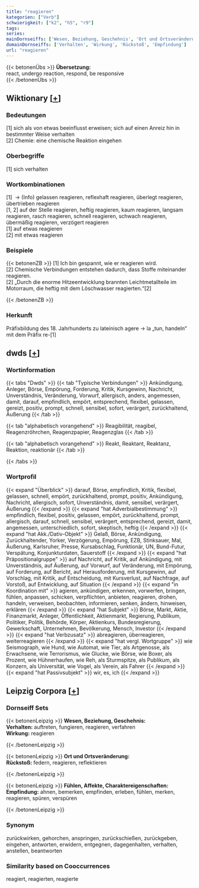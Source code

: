 ```yaml
---
title: "reagieren"
kategorien: ["Verb"]
schwierigkeit: ["k2", "h5", "r9"]
tags:
series:
mainDornseiffs: ['Wesen, Beziehung, Geschehnis', 'Ort und Ortsveränderung', 'Fühlen, Affekte, Charaktereigenschaften']
domainDornseiffs: ['Verhalten', 'Wirkung', 'Rückstoß', 'Empfindung']
url: "reagieren"
---
```


{{< betonenÜbs >}}
**Übersetzung:**  
react, undergo reaction, respond, be responsive  
{{< /betonenÜbs >}}

## Wiktionary [[+](https://de.wiktionary.org/wiki/reagieren)]

### Bedeutungen
[1] sich als von etwas beeinflusst erweisen; sich auf einen Anreiz hin in bestimmter Weise verhalten  
[2] Chemie: eine chemische Reaktion eingehen  

### Oberbegriffe
[1] sich verhalten  

### Wortkombinationen
[1]  -> (Info) gelassen reagieren, reflexhaft reagieren, überlegt reagieren, übertrieben reagieren  
[1, 2] auf der Stelle reagieren, heftig reagieren, kaum reagieren, langsam reagieren, rasch reagieren, schnell reagieren, schwach reagieren, übermäßig reagieren, verzögert reagieren  
[1] auf etwas reagieren  
[2] mit etwas reagieren  

### Beispiele
{{< betonenZB >}}
[1] Ich bin gespannt, wie er reagieren wird.  
[2] Chemische Verbindungen entstehen dadurch, dass Stoffe miteinander reagieren.  
[2] „Durch die enorme Hitzeentwicklung brannten Leichtmetallteile im Motorraum, die heftig mit dem Löschwasser reagierten.“[2]  

{{< /betonenZB >}}
### Herkunft
Präfixbildung des 18. Jahrhunderts zu lateinisch agere → la „tun, handeln“ mit dem Präfix re-[1]  



## dwds [[+](https://www.dwds.de/wb/reagieren)]

### Wortinformation
{{< tabs "Dwds" >}}
{{< tab "Typische Verbindungen" >}}
Ankündigung, Anleger, Börse, Empörung, Forderung, Kritik, Kursgewinn, Nachricht, Unverständnis, Veränderung, Vorwurf, allergisch, anders, angemessen, damit, darauf, empfindlich, empört, entsprechend, flexibel, gelassen, gereizt, positiv, prompt, schnell, sensibel, sofort, verärgert, zurückhaltend, Äußerung
{{< /tab >}}

{{< tab "alphabetisch vorangehend" >}}
Reagibilität, reagibel, Reagenzröhrchen, Reagenzpapier, Reagenzglas
{{< /tab >}}

{{< tab "alphabetisch vorangehend" >}}
Reakt, Reaktant, Reaktanz, Reaktion, reaktionär
{{< /tab >}}

{{< /tabs >}}

### Wortprofil
{{< expand "Überblick" >}} darauf, Börse, empfindlich, Kritik, flexibel, gelassen, schnell, empört, zurückhaltend, prompt, positiv, Ankündigung, Nachricht, allergisch, sofort, Unverständnis, damit, sensibel, verärgert, Äußerung {{< /expand >}}
{{< expand "hat Adverbialbestimmung" >}} empfindlich, flexibel, positiv, gelassen, empört, zurückhaltend, prompt, allergisch, darauf, schnell, sensibel, verärgert, entsprechend, gereizt, damit, angemessen, unterschiedlich, sofort, skeptisch, heftig {{< /expand >}}
{{< expand "hat Akk./Dativ-Objekt" >}} Gelaß, Börse, Ankündigung, Zurückhaltender, Yorker, Verzögerung, Empörung, EZB, Stinksauer, Mal, Äußerung, Karlsruher, Presse, Kursabschlag, Funktionär, UN, Bund-Futur, Verspätung, Konjunkturdaten, Sauerstoff {{< /expand >}}
{{< expand "hat Präpositionalgruppe" >}} auf Nachricht, auf Kritik, auf Ankündigung, mit Unverständnis, auf Äußerung, auf Vorwurf, auf Veränderung, mit Empörung, auf Forderung, auf Bericht, auf Herausforderung, mit Kursgewinn, auf Vorschlag, mit Kritik, auf Entscheidung, mit Kursverlust, auf Nachfrage, auf Vorstoß, auf Entwicklung, auf Situation {{< /expand >}}
{{< expand "in Koordination mit" >}} agieren, ankündigen, erkennen, vorwerfen, bringen, fühlen, anpassen, schicken, verpflichten, anbieten, reagieren, drohen, handeln, verweisen, beobachten, informieren, senken, ändern, hinweisen, erklären {{< /expand >}}
{{< expand "hat Subjekt" >}} Börse, Markt, Aktie, Finanzmarkt, Anleger, Öffentlichkeit, Aktienmarkt, Regierung, Publikum, Politiker, Politik, Behörde, Körper, Aktienkurs, Bundesregierung, Gewerkschaft, Unternehmen, Bevölkerung, Mensch, Investor {{< /expand >}}
{{< expand "hat Verbzusatz" >}} abreagieren, überreagieren, weiterreagieren {{< /expand >}}
{{< expand "hat vergl. Wortgruppe" >}} wie Seismograph, wie Hund, wie Automat, wie Tier, als Artgenosse, als Erwachsene, wie Terrorismus, wie Glucke, wie Börse, wie Boxer, als Prozent, wie Hühnerhaufen, wie Reh, als Sturmspitze, als Publikum, als Konzern, als Universität, wie Vogel, als Verein, als Fahrer {{< /expand >}}
{{< expand "hat Passivsubjekt" >}} wir, es, ich {{< /expand >}}

## Leipzig Corpora [[+](https://corpora.uni-leipzig.de/en/res?word=reagieren&corpusId=deu_newscrawl-public_2018)]

### Dornseiff Sets
{{< betonenLeipzig >}}
**Wesen, Beziehung, Geschehnis:**  
**Verhalten:** auftreten, fungieren, reagieren, verfahren  
**Wirkung:** reagieren  

{{< /betonenLeipzig >}}


{{< betonenLeipzig >}}
**Ort und Ortsveränderung:**  
**Rückstoß:** federn, reagieren, reflektieren  

{{< /betonenLeipzig >}}


{{< betonenLeipzig >}}
**Fühlen, Affekte, Charaktereigenschaften:**  
**Empfindung:** ahnen, bemerken, empfinden, erleben, fühlen, merken, reagieren, spüren, verspüren  

{{< /betonenLeipzig >}}

### Synonym
zurückwirken, gehorchen, anspringen, zurückschießen, zurückgeben, eingehen, antworten, erwidern, entgegnen, dagegenhalten, verhalten, anstellen, beantworten


### Similarity based on Cooccurrences
reagiert, reagierten, reagierte

